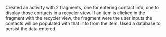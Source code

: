 Created an activity with 2 fragments, one for entering contact info, one to display those contacts in a recycler view. If an
item is clicked in the fragment with the recycler view, the fragment were the user inputs the contacts will be populated with
that info from the item. Used a database to persist the data entered.
